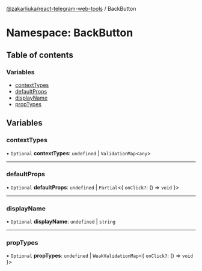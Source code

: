 [@zakarliuka/react-telegram-web-tools](../README.md) / BackButton

# Namespace: BackButton

## Table of contents

### Variables

- [contextTypes](BackButton.md#contexttypes)
- [defaultProps](BackButton.md#defaultprops)
- [displayName](BackButton.md#displayname)
- [propTypes](BackButton.md#proptypes)

## Variables

### contextTypes

• `Optional` **contextTypes**: `undefined` \| `ValidationMap`\<`any`\>

___

### defaultProps

• `Optional` **defaultProps**: `undefined` \| `Partial`\<\{ `onClick?`: () => `void`  }\>

___

### displayName

• `Optional` **displayName**: `undefined` \| `string`

___

### propTypes

• `Optional` **propTypes**: `undefined` \| `WeakValidationMap`\<\{ `onClick?`: () => `void`  }\>

